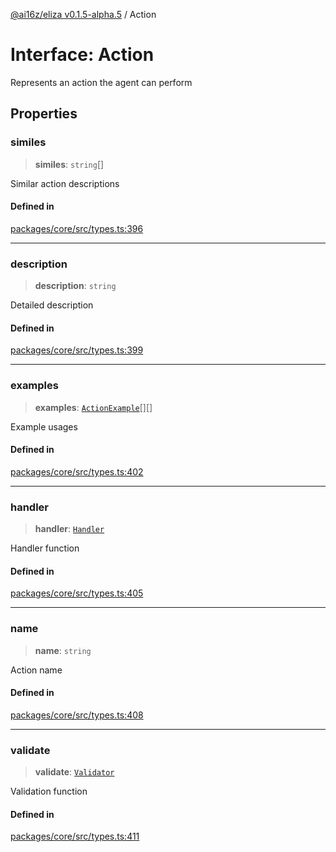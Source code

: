 [@ai16z/eliza v0.1.5-alpha.5](../index.md) / Action

# Interface: Action

Represents an action the agent can perform

## Properties

### similes

> **similes**: `string`[]

Similar action descriptions

#### Defined in

[packages/core/src/types.ts:396](https://github.com/LibriX-Nation/LibriX-AI-Agent/blob/main/packages/core/src/types.ts#L396)

***

### description

> **description**: `string`

Detailed description

#### Defined in

[packages/core/src/types.ts:399](https://github.com/LibriX-Nation/LibriX-AI-Agent/blob/main/packages/core/src/types.ts#L399)

***

### examples

> **examples**: [`ActionExample`](ActionExample.md)[][]

Example usages

#### Defined in

[packages/core/src/types.ts:402](https://github.com/LibriX-Nation/LibriX-AI-Agent/blob/main/packages/core/src/types.ts#L402)

***

### handler

> **handler**: [`Handler`](../type-aliases/Handler.md)

Handler function

#### Defined in

[packages/core/src/types.ts:405](https://github.com/LibriX-Nation/LibriX-AI-Agent/blob/main/packages/core/src/types.ts#L405)

***

### name

> **name**: `string`

Action name

#### Defined in

[packages/core/src/types.ts:408](https://github.com/LibriX-Nation/LibriX-AI-Agent/blob/main/packages/core/src/types.ts#L408)

***

### validate

> **validate**: [`Validator`](../type-aliases/Validator.md)

Validation function

#### Defined in

[packages/core/src/types.ts:411](https://github.com/LibriX-Nation/LibriX-AI-Agent/blob/main/packages/core/src/types.ts#L411)
